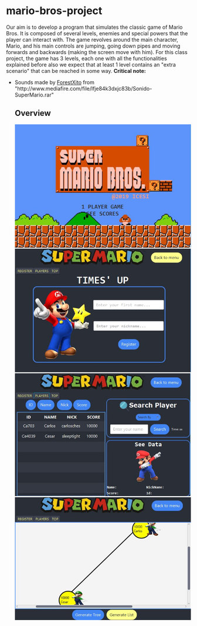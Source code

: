 # mario-bros-project
Our aim is to develop a program that simulates the classic game of Mario Bros. It is composed of several levels, enemies and special powers that the player can interact with. The game revolves around the main character, Mario, and his main controls are jumping, going down pipes and moving forwards and backwards (making the screen move with him). For this class project, the game has 3 levels, each one with all the functionalities explained before also we expect that at least 1 level contains an "extra scenario" that can be reached in some way.
<b>Critical note:</b><br>
  <ul>
  <li><div> Sounds made by <a href="https://www.youtube.com/watch?v=vDkmpBBvcLg" title="ForestXito">ForestXito</a> from "http://www.mediafire.com/file/lfje84k3dxjc83b/Sonido-SuperMario.rar" </a></div></li>
  
  ## Overview
  ![Overview](overview/Captura1.jpg?raw=true)  
  ![Overview](overview/Captura2.jpg?raw=true) 
  ![Overview](overview/Captura3.jpg?raw=true) 
  ![Overview](overview/Captura4.jpg?raw=true) 

